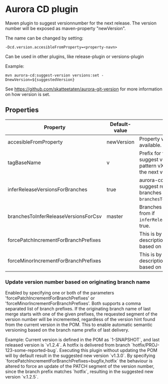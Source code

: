 # Aurora CD plugin

Maven plugin to suggest versionnumber for the next release. The version number will be exposed as maven-property "newVersion".

The name can be changed by setting:

    -Dcd.version.accesibleFromProperty=<property-navn> 

Can be used in other plugins, like release-plugin or versions-plugin

Example:

	mvn aurora-cd:suggest-version versions:set -DnewVersion=${suggestedVersion}

See https://github.com/skatteetaten/aurora-git-version for more information on how version is set.

## Properties

| Property | Default-value | Beskrivelse |
|----------|---------------|-------------|
| accesibleFromProperty | newVersion | Property where the suggest version is available.  |
| tagBaseName | v | Prefix for versjon-tags that is used to suggest versionnumber. All tags in the pattern vX.X.X will be used to suggest the next versionnumber.|
| inferReleaseVersionsForBranches | true | aurora-cd:suggest-version will suggest release-version for all branches listed in the property `branchesToInferReleaseVersionsForCsv`.|
| branchesToInferReleaseVersionsForCsv | master | Branches to suggest release-version from if `inferReleaseVersionsForBranches` is true. |
| forcePatchIncrementForBranchPrefixes | | This is by default turned off. See description in 'Update version number based on originating branch name'. |
| forceMinorIncrementForBranchPrefixes | | This is by default turned off. See description in 'Update version number based on originating branch name'. |

### Update version number based on originating branch name
Enabled by specifying one or both of the parameters 'forcePatchIncrementForBranchPrefixes' or 'forceMinorIncrementForBranchPrefixes'. 
Both supports a comma separated list of branch prefixes. If the originating branch name of last merge starts with one 
of the given prefixes, the requested segment of the version number will be incremented, regardless of the version hint 
found from the current version in the POM. This to enable automatic semantic versioning based on the branch name prefix 
of last delivery.
<p>Example:
Current version is defined in the POM as `1-SNAPSHOT`, and last released version is `v1.2.4`. 
A hotfix is delivered from branch `hotfix/PROJ-123-some-reported-bug`. 
Executing this plugin without updating the POM will by default result in the suggested new version `v1.3.0`. 
By specifying `forcePatchIncrementForBranchPrefixes=bugfix,hotfix` 
the behaviour is altered to force an update of the PATCH segment of the version number, 
since the branch prefix matches `hotfix`, resulting in the suggested new version `v.1.2.5`.
   
